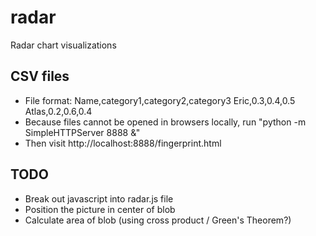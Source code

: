 # radar
Radar chart visualizations

## CSV files
- File format:
  Name,category1,category2,category3
  Eric,0.3,0.4,0.5
  Atlas,0.2,0.6,0.4
- Because files cannot be opened in browsers locally, run
  "python -m SimpleHTTPServer 8888 &"
- Then visit http://localhost:8888/fingerprint.html

## TODO
- Break out javascript into radar.js file
- Position the picture in center of blob
- Calculate area of blob (using cross product / Green's Theorem?)
